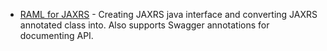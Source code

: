 * [RAML for JAXRS](https://github.com/mulesoft/raml-for-jax-rs) - Creating JAXRS java interface and converting JAXRS annotated class into. Also supports Swagger annotations for documenting API. 